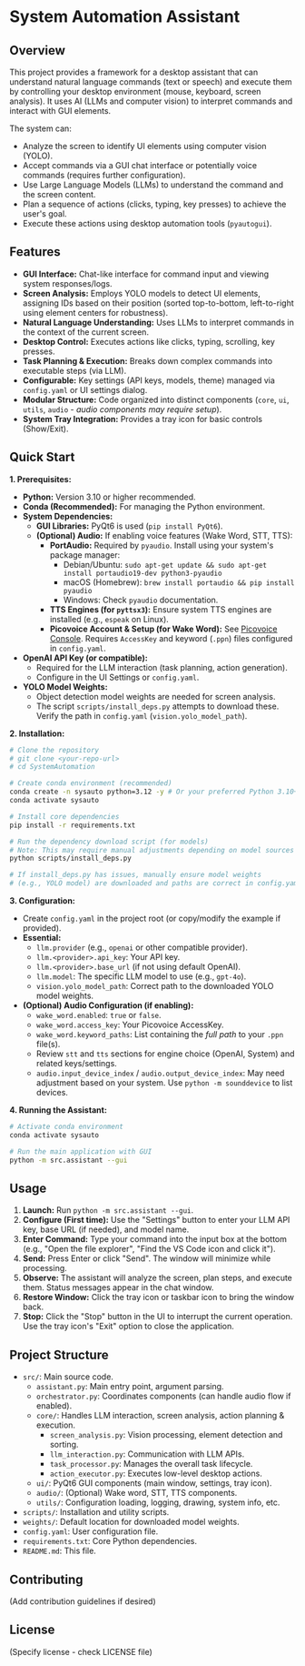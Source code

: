 # System Automation Assistant

## Overview

This project provides a framework for a desktop assistant that can understand natural language commands (text or speech) and execute them by controlling your desktop environment (mouse, keyboard, screen analysis). It uses AI (LLMs and computer vision) to interpret commands and interact with GUI elements.

The system can:
*   Analyze the screen to identify UI elements using computer vision (YOLO).
*   Accept commands via a GUI chat interface or potentially voice commands (requires further configuration).
*   Use Large Language Models (LLMs) to understand the command and the screen content.
*   Plan a sequence of actions (clicks, typing, key presses) to achieve the user's goal.
*   Execute these actions using desktop automation tools (`pyautogui`).

## Features

*   **GUI Interface:** Chat-like interface for command input and viewing system responses/logs.
*   **Screen Analysis:** Employs YOLO models to detect UI elements, assigning IDs based on their position (sorted top-to-bottom, left-to-right using element centers for robustness).
*   **Natural Language Understanding:** Uses LLMs to interpret commands in the context of the current screen.
*   **Desktop Control:** Executes actions like clicks, typing, scrolling, key presses.
*   **Task Planning & Execution:** Breaks down complex commands into executable steps (via LLM).
*   **Configurable:** Key settings (API keys, models, theme) managed via `config.yaml` or UI settings dialog.
*   **Modular Structure:** Code organized into distinct components (`core`, `ui`, `utils`, `audio` - *audio components may require setup*).
*   **System Tray Integration:** Provides a tray icon for basic controls (Show/Exit).

## Quick Start

**1. Prerequisites:**

*   **Python:** Version 3.10 or higher recommended.
*   **Conda (Recommended):** For managing the Python environment.
*   **System Dependencies:**
    *   **GUI Libraries:** PyQt6 is used (`pip install PyQt6`).
    *   **(Optional) Audio:** If enabling voice features (Wake Word, STT, TTS):
        *   **PortAudio:** Required by `pyaudio`. Install using your system's package manager:
            *   Debian/Ubuntu: `sudo apt-get update && sudo apt-get install portaudio19-dev python3-pyaudio`
            *   macOS (Homebrew): `brew install portaudio && pip install pyaudio`
            *   Windows: Check `pyaudio` documentation.
        *   **TTS Engines (for `pyttsx3`):** Ensure system TTS engines are installed (e.g., `espeak` on Linux).
        *   **Picovoice Account & Setup (for Wake Word):** See [Picovoice Console](https://console.picovoice.ai/). Requires `AccessKey` and keyword (`.ppn`) files configured in `config.yaml`.
*   **OpenAI API Key (or compatible):**
    *   Required for the LLM interaction (task planning, action generation).
    *   Configure in the UI Settings or `config.yaml`.
*   **YOLO Model Weights:**
    *   Object detection model weights are needed for screen analysis.
    *   The script `scripts/install_deps.py` attempts to download these. Verify the path in `config.yaml` (`vision.yolo_model_path`).

**2. Installation:**

```bash
# Clone the repository
# git clone <your-repo-url>
# cd SystemAutomation

# Create conda environment (recommended)
conda create -n sysauto python=3.12 -y # Or your preferred Python 3.10+ version
conda activate sysauto

# Install core dependencies
pip install -r requirements.txt

# Run the dependency download script (for models)
# Note: This may require manual adjustments depending on model sources
python scripts/install_deps.py

# If install_deps.py has issues, manually ensure model weights
# (e.g., YOLO model) are downloaded and paths are correct in config.yaml
```

**3. Configuration:**

*   Create `config.yaml` in the project root (or copy/modify the example if provided).
*   **Essential:**
    *   `llm.provider` (e.g., `openai` or other compatible provider).
    *   `llm.<provider>.api_key`: Your API key.
    *   `llm.<provider>.base_url` (if not using default OpenAI).
    *   `llm.model`: The specific LLM model to use (e.g., `gpt-4o`).
    *   `vision.yolo_model_path`: Correct path to the downloaded YOLO model weights.
*   **(Optional) Audio Configuration (if enabling):**
    *   `wake_word.enabled`: `true` or `false`.
    *   `wake_word.access_key`: Your Picovoice AccessKey.
    *   `wake_word.keyword_paths`: List containing the *full path* to your `.ppn` file(s).
    *   Review `stt` and `tts` sections for engine choice (OpenAI, System) and related keys/settings.
    *   `audio.input_device_index` / `audio.output_device_index`: May need adjustment based on your system. Use `python -m sounddevice` to list devices.

**4. Running the Assistant:**

```bash
# Activate conda environment
conda activate sysauto

# Run the main application with GUI
python -m src.assistant --gui
```

## Usage

1.  **Launch:** Run `python -m src.assistant --gui`.
2.  **Configure (First time):** Use the "Settings" button to enter your LLM API key, base URL (if needed), and model name.
3.  **Enter Command:** Type your command into the input box at the bottom (e.g., "Open the file explorer", "Find the VS Code icon and click it").
4.  **Send:** Press Enter or click "Send". The window will minimize while processing.
5.  **Observe:** The assistant will analyze the screen, plan steps, and execute them. Status messages appear in the chat window.
6.  **Restore Window:** Click the tray icon or taskbar icon to bring the window back.
7.  **Stop:** Click the "Stop" button in the UI to interrupt the current operation. Use the tray icon's "Exit" option to close the application.

## Project Structure

*   `src/`: Main source code.
    *   `assistant.py`: Main entry point, argument parsing.
    *   `orchestrator.py`: Coordinates components (can handle audio flow if enabled).
    *   `core/`: Handles LLM interaction, screen analysis, action planning & execution.
        *   `screen_analysis.py`: Vision processing, element detection and sorting.
        *   `llm_interaction.py`: Communication with LLM APIs.
        *   `task_processor.py`: Manages the overall task lifecycle.
        *   `action_executor.py`: Executes low-level desktop actions.
    *   `ui/`: PyQt6 GUI components (main window, settings, tray icon).
    *   `audio/`: (Optional) Wake word, STT, TTS components.
    *   `utils/`: Configuration loading, logging, drawing, system info, etc.
*   `scripts/`: Installation and utility scripts.
*   `weights/`: Default location for downloaded model weights.
*   `config.yaml`: User configuration file.
*   `requirements.txt`: Core Python dependencies.
*   `README.md`: This file.

## Contributing

(Add contribution guidelines if desired)

## License

(Specify license - check LICENSE file)
